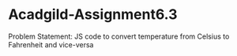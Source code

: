 # Acadgild-Assignment6.3
Problem Statement: JS code to convert temperature from Celsius to Fahrenheit and vice-versa
